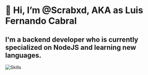 # 👋 Hi, I’m @Scrabxd, AKA as Luis Fernando Cabral

## I'm a backend developer who is currently specialized on NodeJS and learning new languages.

![Skills](https://skillicons.dev/icons?i=js,ts,nodejs,express,postgresql,mysql,mongodb,docker,golang&theme=dark)

